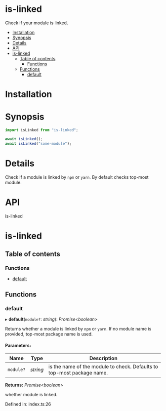 # is-linked

Check if your module is linked.

<!-- START doctoc generated TOC please keep comment here to allow auto update -->
<!-- DON'T EDIT THIS SECTION, INSTEAD RE-RUN doctoc TO UPDATE -->

- [Installation](#installation)
- [Synopsis](#synopsis)
- [Details](#details)
- [API](#api)
- [is-linked](#is-linked)
  - [Table of contents](#table-of-contents)
    - [Functions](#functions)
  - [Functions](#functions-1)
    - [default](#default)

<!-- END doctoc generated TOC please keep comment here to allow auto update -->

# Installation

# Synopsis

```ts
import isLinked from "is-linked";

await isLinked();
await isLinked("some-module");
```

# Details

Check if a module is linked by `npm` or `yarn`. By default checks top-most module.

<!-- usage -->

<!-- commands -->

# API

<a name="readmemd"></a>

is-linked

# is-linked

## Table of contents

### Functions

- [default](#default)

## Functions

### default

▸ **default**(`module?`: _string_): _Promise_<_boolean_\>

Returns whether a module is linked by `npm` or `yarn`. If no module name is provided, top-most package name is used.

#### Parameters:

| Name      | Type     | Description                                                            |
| --------- | -------- | ---------------------------------------------------------------------- |
| `module?` | _string_ | is the name of the module to check. Defaults to top-most package name. |

**Returns:** _Promise_<_boolean_\>

whether module is linked.

Defined in: index.ts:26

